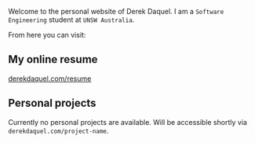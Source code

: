 Welcome to the personal website of Derek Daquel. I am a `Software Engineering` student at `UNSW Australia`.

From here you can visit:

## My online resume

[derekdaquel.com/resume](/resume)

## Personal projects

Currently no personal projects are available. Will be accessible shortly via `derekdaquel.com/project-name`.
